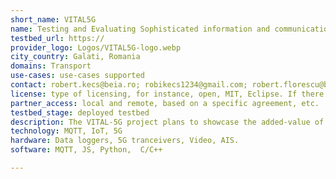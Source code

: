 ```yaml
---
short_name: VITAL5G
name: Testing and Evaluating Sophisticated information and communication Technologies for enaBling scalablE smart griD Deployment
testbed_url: https://
provider_logo: Logos/VITAL5G-logo.webp
city_country: Galati, Romania
domains: Transport
use-cases: use-cases supported
contact: robert.kecs@beia.ro; robikecs1234@gmail.com; robert.florescu@beia.ro
license: type of licensing, for instance, open, MIT, Eclipse. If there are IPRs, please state so.
partner_access: local and remote, based on a specific agreement, etc.
testbed_stage: deployed testbed
description: The VITAL-5G project plans to showcase the added-value of 5G connectivity for the European T&L sector by adopting a multi-modal approach containing major logistics hubs for freight and passengers (sea ports, river ports, etc.)
technology: MQTT, IoT, 5G
hardware: Data loggers, 5G tranceivers, Video, AIS.
software: MQTT, JS, Python,  C/C++

---
```

